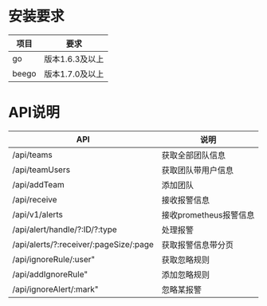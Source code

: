 # 安装要求
项目 | 要求
---- | ---
go    | 版本1.6.3及以上
beego | 版本1.7.0及以上

# API说明

API | 说明
---- | ----
/api/teams |获取全部团队信息
/api/teamUsers | 获取团队带用户信息
/api/addTeam | 添加团队
/api/receive | 接收报警信息
/api/v1/alerts | 接收prometheus报警信息
/api/alert/handle/?:ID/?:type | 处理报警
/api/alerts/?:receiver/:pageSize/:page | 获取报警信息带分页
/api/ignoreRule/:user"| 获取忽略规则
/api/addIgnoreRule" | 添加忽略规则
/api/ignoreAlert/:mark" | 忽略某报警